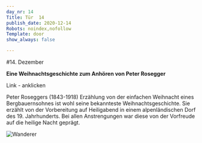 ```yaml
---
day_nr: 14
Title: Tür  14
publish_date: 2020-12-14
Robots: noindex,nofollow
Template: door
show_always: false

---
```


#14. Dezember

**Eine Weihnachtsgeschichte zum Anhören von Peter Rosegger**

Link - anklicken


Peter Roseggers (1843-1918) Erzählung von der einfachen Weihnacht eines Bergbauernsohnes ist wohl seine bekannteste Weihnachtsgeschichte. Sie erzählt von der Vorbereitung auf Heiligabend in einem alpenländischen Dorf des 19. Jahrhunderts. Bei allen Anstrengungen war diese von der Vorfreude auf die heilige Nacht geprägt.

![Wanderer](%assets_url%/pics/14/bild1.jpg)
